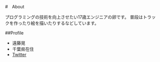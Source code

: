 #　About

プログラミングの技術を向上させたい17歳エンジニアの卵です。
普段はトラックを作ったり絵を描いたりするなどしています。

##Profile

- 遠藤晃
- 千葉県在住
- [Twitter](https://twitter.com/akirahomie)
